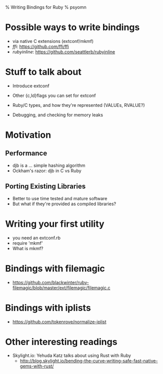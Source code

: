 % Writing Bindings for Ruby
% psyomn

# Possible ways to write bindings
* via native C extensions (extconf/mkmf)
* *ffi*: https://github.com/ffi/ffi
* *rubyinline*: https://github.com/seattlerb/rubyinline

# Stuff to talk about

* Introduce extconf

* Other {c,ld}flags you can set for extconf

* Ruby/C types, and how they're represented (VALUEs, RVALUE?)

* Debugging, and checking for memory leaks

# Motivation

## Performance
* djb is a ... simple hashing algorithm
* Ockham's razor: djb in C vs Ruby

## Porting Existing Libraries
* Better to use time tested and mature software
* But what if they're provided as compiled libraries?

# Writing your first utility
* you need an extconf.rb
* require 'mkmf'
* What is mkmf?

# Bindings with filemagic
* https://github.com/blackwinter/ruby-filemagic/blob/master/ext/filemagic/filemagic.c

# Bindings with iplists
* https://github.com/tokenrove/normalize-iplist

# Other interesting readings
* Skylight.io: Yehuda Katz talks about using Rust with Ruby
  * http://blog.skylight.io/bending-the-curve-writing-safe-fast-native-gems-with-rust/

<!--
/usr/lib64/ruby/site_ruby/2.2.0/rubygems/core_ext/kernel_require.rb:54:in
`require':
/home/psyomn/programming/architecture-notes/languages/ruby/bindings/src/example_b.so: undefined symbol: Init_example_b -
/home/psyomn/programming/architecture-notes/languages/ruby/bindings/src/example_b.so
(LoadError)
  from /usr/lib64/ruby/site_ruby/2.2.0/rubygems/core_ext/kernel_require.rb:54:in 
  `require'
    from test.rb:2:in `<main>'
-->

